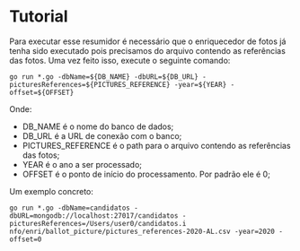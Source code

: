 # Tutorial

Para executar esse resumidor é necessário que o enriquecedor de fotos já tenha sido executado pois precisamos do arquivo contendo as referências das fotos. Uma vez feito isso, execute o seguinte comando:

```
go run *.go -dbName=${DB_NAME} -dbURL=${DB_URL} -picturesReferences=${PICTURES_REFERENCE} -year=${YEAR} -offset=${OFFSET}
```
Onde:
+ DB_NAME é o nome do banco de dados;
+ DB_URL é a URL de conexão com o banco;
+ PICTURES_REFERENCE é o path para o arquivo contendo as referências das fotos;
+ YEAR é o ano a ser processado;
+ OFFSET é o ponto de início do processamento. Por padrão ele é 0;

Um exemplo concreto:

```
go run *.go -dbName=candidatos -dbURL=mongodb://localhost:27017/candidatos -picturesReferences=/Users/user0/candidatos.i
nfo/enri/ballot_picture/pictures_references-2020-AL.csv -year=2020 -offset=0
```